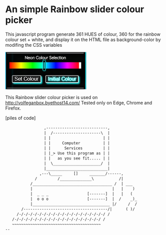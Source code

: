 
# An simple Rainbow slider colour picker

This javascript program generate 361 HUES of colour, 360 for the rainbow colour set + white, and display it on the HTML file as background-color by modifing the CSS variables 

![alt tag](RainbowSlider.jpg)

This Rainbow slider colour picker is used on http://volfeganbox.byethost14.com/
Tested only on Edge, Chrome and Firefox.

[piles of code]

                     ,---------------------------,
                     |  /---------------------\  |
                     | |                       | |
                     | |     Computer          | |
                     | |      Services         | |
                     | |_> Use this program as | |
                     | |   as you see fit..... | |
                     |  \_____________________/  |
                     |___________________________|
                   ,---\_____     []     _______/------,
                 /         /______________\           /|
               /___________________________________ /  | ___
               |                                   |   |    )
               |  _ _ _                 [-------]  |   |   (
               |  o o o                 [-------]  |  /    _)_
               |__________________________________ |/     /  /
           /-------------------------------------/|      ( )/
         /-/-/-/-/-/-/-/-/-/-/-/-/-/-/-/-/-/-/-/ /
       /-/-/-/-/-/-/-/-/-/-/-/-/-/-/-/-/-/-/-/ /
       ~~~~~~~~~~~~~~~~~~~~~~~~~~~~~~~~~~~~~~~
    --
